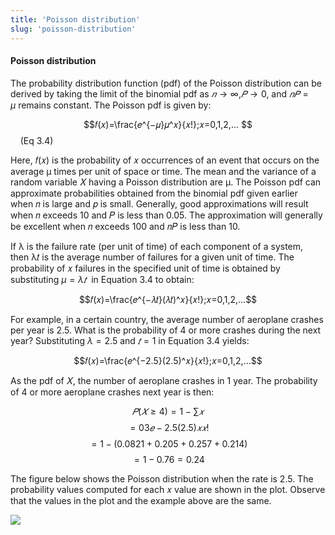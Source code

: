```yaml
---
title: 'Poisson distribution'
slug: 'poisson-distribution'
---
```


#### Poisson distribution

The probability distribution function (pdf) of the Poisson distribution can be derived by taking the limit of the binomial pdf as $𝑛→∞$,$𝑃→0$, and $𝑛𝑃=μ$ remains constant. The Poisson pdf is given by:

$$𝑓(𝑥)=\frac{𝑒^{−𝜇}𝜇^𝑥}{𝑥!};𝑥=0,1,2,… $$    (Eq 3.4)

Here, 𝑓(𝑥) is the probability of 𝑥 occurrences of an event that occurs on the average μ times per unit of space or time. The mean and the variance of a random variable 𝑋 having a Poisson distribution are μ. The Poisson pdf can approximate probabilities obtained from the binomial pdf given earlier when 𝑛 is large and 𝑝 is small. Generally, good approximations will result when 𝑛 exceeds 10 and 𝑃 is less than 0.05. The approximation will generally be excellent when 𝑛 exceeds 100 and 𝑛𝑃 is less than 10.

If λ is the failure rate (per unit of time) of each component of a system, then λ𝑡 is the average number of failures for a given unit of time. The probability of 𝑥 failures in the specified unit of time is obtained by substituting $μ=λ𝑡$  in Equation 3.4 to obtain:

$$𝑓(𝑥)=\frac{𝑒^{−𝜆𝑡}(𝜆𝑡)^𝑥}{𝑥!};𝑥=0,1,2,…$$

For example, in a certain country, the average number of aeroplane crashes per year is 2.5. What is the probability of 4 or more crashes during the next year? Substituting $λ=2.5$ and $𝑡=1$ in Equation 3.4 yields:

$$𝑓(𝑥)=\frac{𝑒^{−2.5}(2.5)^𝑥}{𝑥!};𝑥=0,1,2,…$$

As the pdf of 𝑋, the number of aeroplane crashes in 1 year. The probability of 4 or more aeroplane crashes next year is then:

$$𝑃(𝑋≥4)=1−∑𝑥$$$$=03𝑒−2.5(2.5)𝑥𝑥!$$$$=1−(0.0821+0.205+0.257+0.214)$$$$=1−0.76=0.24$$

The figure below shows the Poisson distribution when the rate is 2.5. The probability values computed for each 𝑥 value are shown in the plot. Observe that the values in the plot and the example above are the same.

![](https://static.meri.garden/33e3ec0242c52f9a2e4b4e8ed44dfa6a.png)